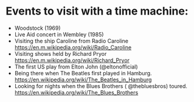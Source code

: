 # Events to visit with a time machine:

* Woodstock (1969)
* Live Aid concert in Wembley (1985)
* Visiting the ship Caroline from Radio Caroline
https://en.m.wikipedia.org/wiki/Radio_Caroline
* Visiting shows held by Richard Pryor
https://en.m.wikipedia.org/wiki/Richard_Pryor
* The first US play from Elton John (@eltonofficial)
* Being there when The Beatles first played in Hamburg.
https://en.wikipedia.org/wiki/The_Beatles_in_Hamburg
* Looking for nights when the Blues Brothers ( @thebluesbros) toured.
https://en.wikipedia.org/wiki/The_Blues_Brothers